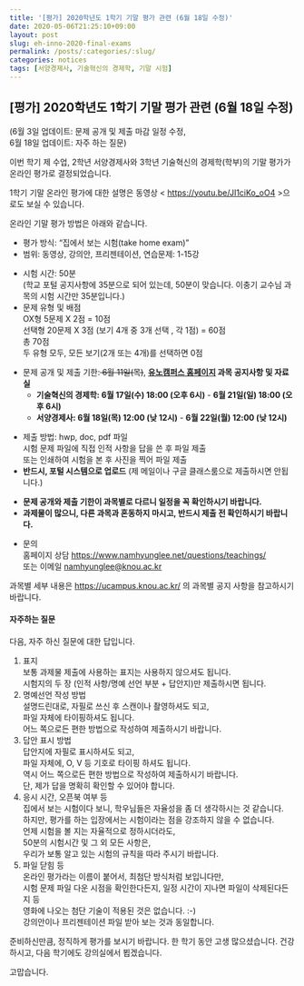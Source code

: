 ```yaml
---
title: '[평가] 2020학년도 1학기 기말 평가 관련 (6월 18일 수정)'
date: 2020-05-06T21:25:10+09:00
layout: post
slug: eh-inno-2020-final-exams
permalink: /posts/:categories/:slug/
categories: notices
tags: [서양경제사, 기술혁신의 경제학, 기말 시험]
---
```

## [평가] 2020학년도 1학기 기말 평가 관련 (6월 18일 수정)

<!-- wp:paragraph -->
<p>(6월 3일 업데이트: 문제 공개 및 제출 마감 일정 수정,  <br>6월 18일 업데이트: 자주 하는 질문)</p>
<!-- /wp:paragraph -->

<!-- wp:paragraph -->
<p>이번 학기 제 수업, 2학년 서양경제사와 3학년 기술혁신의 경제학(학부)의 기말 평가가 온라인 평가로 결정되었습니다.</p>
<!-- /wp:paragraph -->

<!-- wp:paragraph -->
<p>1학기 기말 온라인 평가에 대한 설명은 동영상 &lt; <a href="https://youtu.be/JI1ciKo_oO4" target="_blank" rel="noreferrer noopener">https://youtu.be/JI1ciKo_oO4</a> &gt;으로도 보실 수 있습니다.</p>
<!-- /wp:paragraph -->

<!-- wp:paragraph -->
<p>온라인 기말 평가 방법은 아래와 같습니다.</p>
<!-- /wp:paragraph -->

<!-- wp:list -->
<ul><li>평가 방식: “집에서 보는 시험(take home exam)”</li><li>범위: 동영상, 강의안, 프리젠테이션, 연습문제: 1-15강</li></ul>
<!-- /wp:list -->

<!-- wp:list -->
<ul><li>시험 시간: 50분<br>(학교 포털 공지사항에 35분으로 되어 있는데, 50분이 맞습니다. 이충기 교수님 과목의 시험 시간만 35분입니다.)</li><li>문제 유형 및 배점<br>OX형 5문제 X 2점 = 10점<br>선택형 20문제 X 3점 (보기 4개 중 3개 선택 , 각 1점) = 60점<br>총 70점<br>두 유형 모두, 모든 보기(2개 또는 4개)를 선택하면 0점</li></ul>
<!-- /wp:list -->

<!-- wp:list -->
<ul><li>문제 공개 및 제출 기한:<s> 6월 11일(목)</s>, <strong><a rel="noreferrer noopener" href="https://ucampus.knou.ac.kr/" target="_blank">유노캠퍼스 홈페이지</a> 과목 공지사항 및 자료실</strong><ul><li><strong>기술혁신의 경제학: 6월 17일(수) 18:00 (오후 6시)</strong> - <strong>6월 21일(일) 18:00 (오후 6시)</strong></li><li><strong>서양경제사: 6월 18일(목) 12:00 (낮 12시)</strong> - <strong>6월 22일(월) 12:00 (낮 12시)</strong></li></ul></li></ul>
<!-- /wp:list -->

<!-- wp:list -->
<ul><li>제출 방법: hwp, doc, pdf 파일<br>시험 문제 파일에 직접 인적 사항을 답을 쓴 후 파일 제출<br>또는 인쇄하여 시험을 본 후 사진을 찍어 파일 제출</li><li><strong>반드시, 포털 시스템으로 업로드</strong> (제 메일이나 구글 클래스룸으로 제출하시면 안됩니다.)</li></ul>
<!-- /wp:list -->

<!-- wp:list -->
<ul><li><strong>문제 공개와 제출 기한이 과목별로 다르니 일정을 꼭 확인하시기 바랍니다.</strong></li><li><strong>과제물이 많으니, 다른 과목과 혼동하지 마시고, 반드시 제출 전 확인하시기 바랍니다.</strong></li></ul>
<!-- /wp:list -->

<!-- wp:list -->
<ul><li>문의<br>홈페이지 상담 <a href="https://www.namhyunglee.net/questions/teachings/" target="_blank" rel="noreferrer noopener">https://www.namhyunglee.net/questions/teachings/</a><br>또는 이메일 <a rel="noreferrer noopener" href="mailto:namhyunglee@knou.ac.kr" target="_blank">namhyunglee@knou.ac.kr</a></li></ul>
<!-- /wp:list -->

<!-- wp:paragraph -->
<p>과목별 세부 내용은 <a href="https://ucampus.knou.ac.kr/">https://ucampus.knou.ac.kr/</a> 의 과목별 공지 사항을 참고하시기 바랍니다.</p>
<!-- /wp:paragraph -->

<!-- wp:heading {"level":4} -->
<h4>자주하는 질문</h4>
<!-- /wp:heading -->

<!-- wp:paragraph -->
<p>다음, 자주 하신 질문에 대한 답입니다.</p>
<!-- /wp:paragraph -->

<!-- wp:list {"ordered":true} -->
<ol><li>표지<br>보통 과제물 제출에 사용하는 표지는 사용하지 않으셔도 됩니다.<br>시험지의 두 장 (인적 사항/명예 선언 부분 + 답안지)만 제출하시면 됩니다.<br></li><li>명예선언 작성 방법<br>설명드린대로, 자필로 쓰신 후 스캔이나 촬영하셔도 되고,<br>파일 자체에 타이핑하셔도 됩니다.<br>어느 쪽으로든 편한 방법으로 작성하여 제출하시기 바랍니다.<br></li><li>답안 표시 방법<br>답안지에 자필로 표시하셔도 되고,<br>파일 자체에, O, V 등 기호로 타이핑 하셔도 됩니다.<br>역시 어느 쪽으로든 편한 방법으로 작성하여 제출하시기 바랍니다.<br>단, 제가 답을 명확히 확인할 수 있어야 합니다.<br></li><li>응시 시간, 오픈북 여부 등<br>집에서 보는 시험이다 보니, 학우님들은 자율성을 좀 더 생각하시는 것 같습니다.<br>하지만, 평가를 하는 입장에서는 시험이라는 점을 강조하지 않을 수 없습니다.<br>언제 시험을 볼 지는 자율적으로 정하시더라도,<br>50분의 시험시간 및 그 외 모든 사항은,<br>우리가 보통 알고 있는 시험의 규칙을 따라 주시기 바랍니다.<br></li><li>파일 닫힘 등<br>온라인 평가라는 이름이 붙어서, 최첨단 방식처럼 보입니다만,<br>시험 문제 파일 다운 시점을 확인한다든지, 일정 시간이 지나면 파일이 삭제된다든 지 등<br>영화에 나오는 첨단 기술이 적용된 것은 없습니다. :-)<br>강의안이나 프리젠테이션 파일 받아 보는 것과 동일합니다.</li></ol>
<!-- /wp:list -->

<!-- wp:paragraph -->
<p>준비하신만큼, 정직하게 평가를 보시기 바랍니다. 한 학기 동안 고생 많으셨습니다. 건강하시고, 다음 학기에도 강의실에서 뵙겠습니다.</p>
<!-- /wp:paragraph -->

<!-- wp:paragraph -->
<p>고맙습니다.</p>
<!-- /wp:paragraph -->
